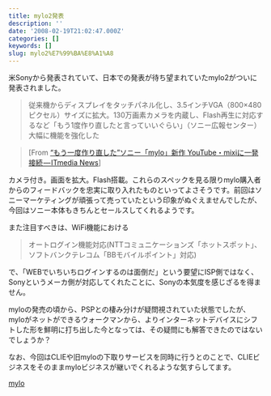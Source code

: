 ```yaml
---
title: mylo2発表
description: ''
date: '2008-02-19T21:02:47.000Z'
categories: []
keywords: []
slug: mylo2%E7%99%BA%E8%A1%A8
---
```

米Sonyから発表されていて、日本での発表が待ち望まれていたmylo2がついに発表されました。

> 従来機からディスプレイをタッチパネル化し、3.5インチVGA（800×480ピクセル）サイズに拡大。130万画素カメラを内蔵し、Flash再生に対応するなど「もう1度作り直したと言っていいぐらい」（ソニー広報センター）大幅に機能を強化した

> \[From [“もう一度作り直した”ソニー「mylo」新作 YouTube・mixiに一発接続 — ITmedia News](http://www.itmedia.co.jp/news/articles/0802/19/news039.html)\]

カメラ付き。画面を拡大。Flash搭載。これらのスペックを見る限りmylo購入者からのフィードバックを忠実に取り入れたものといってよさそうです。前回はソニーマーケティングが頑張って売っていたという印象がぬぐえませんでしたが、今回はソニー本体もきちんとセールスしてくれるようです。

また注目すべきは、WiFi機能における

> オートログイン機能対応(NTTコミュニケーションズ「ホットスポット」、ソフトバンクテレコム「BBモバイルポイント」対応)

で、「WEBでいちいちログインするのは面倒だ」という要望にISP側ではなく、Sonyというメーカ側が対応してくれたことに、Sonyの本気度を感じざるを得ません。

myloの発売の頃から、PSPとの棲み分けが疑問視されていた状態でしたが、myloがネットができるウォークマンから、よりインターネットデバイスにシフトした形を鮮明に打ち出した今となっては、その疑問にも解答できたのではないでしょうか？

なお、今回はCLIEや旧myloの下取りサービスを同時に行うとのことで、CLIEビジネスをそのままmyloビジネスが継いでくれるような気すらしてます。

[mylo](http://technorati.com/tag/mylo)